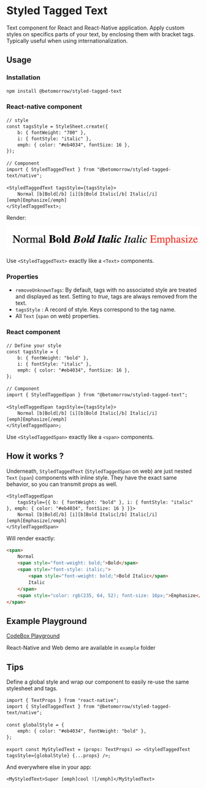 # Styled Tagged Text

Text component for React and React-Native application. Apply custom styles on specifics parts of your text, by enclosing them with bracket tags. Typically useful when using internationalization.

## Usage

### Installation

```bash
npm install @betomorrow/styled-tagged-text
```

### React-native component

```tsx
// style
const tagsStyle = StyleSheet.create({
	b: { fontWeight: "700" },
	i: { fontStyle: "italic" },
	emph: { color: "#eb4034", fontSize: 16 },
});

// Component
import { StyledTaggedText } from "@betomorrow/styled-tagged-text/native";

<StyledTaggedText tagsStyle={tagsStyle}>
	Normal [b]Bold[/b] [i][b]Bold Italic[/b] Italic[/i] [emph]Emphasize[/emph]
</StyledTaggedText>;
```

Render:

![Render](https://github.com/BeTomorrow/styled-tagged-text/blob/main/asset/render.png?raw=true)

<!-- IMG -->

Use `<StyledTaggedText>` exactly like a `<Text>` components.

### Properties

- `removeUnknownTags`: By default, tags with no associated style are treated and displayed as text. Setting to _true_, tags are always removed from the text.
- `tagsStyle` : A record of style. Keys correspond to the tag name.
- All `Text` (`span` on web) properties.

### React component

```tsx
// Define your style
const tagsStyle = {
	b: { fontWeight: "bold" },
	i: { fontStyle: "italic" },
	emph: { color: "#eb4034", fontSize: 16 },
};

// Component
import { StyledTaggedSpan } from "@betomorrow/styled-tagged-text";

<StyledTaggedSpan tagsStyle={tagsStyle}>
	Normal [b]Bold[/b] [i][b]Bold Italic[/b] Italic[/i] [emph]Emphasize[/emph]
</StyledTaggedSpan>;
```

Use `<StyledTaggedSpan>` exactly like a `<span>` components.

## How it works ?

Underneath, `StyledTaggedText` (`StyledTaggedSpan` on web) are just nested `Text` (`span`) components with inline style. They have the exact same behavior, so you can transmit props as well.

```TSX
<StyledTaggedSpan
	tagsStyle={{ b: { fontWeight: "bold" }, i: { fontStyle: "italic" }, emph: { color: "#eb4034", fontSize: 16 } }}>
	Normal [b]Bold[/b] [i][b]Bold Italic[/b] Italic[/i] [emph]Emphasize[/emph]
</StyledTaggedSpan>
```

Will render exactly:

```html
<span>
	Normal
	<span style="font-weight: bold;">Bold</span>
	<span style="font-style: italic;">
		<span style="font-weight: bold;">Bold Italic</span>
		Italic
	</span>
	<span style="color: rgb(235, 64, 52); font-size: 16px;">Emphasize</span>
</span>
```

## Example Playground

[CodeBox Playground](https://codesandbox.io/s/styled-tagged-text-qb8gf?file=/src/App.tsx)

React-Native and Web demo are available in `example` folder

## Tips

Define a global style and wrap our component to easily re-use the same stylesheet and tags.

```TSX
import { TextProps } from "react-native";
import { StyledTaggedText } from "@betomorrow/styled-tagged-text/native";

const globalStyle = {
	emph: { color: "#eb4034", fontWeight: "bold" },
};

export const MyStyledText = (props: TextProps) => <StyledTaggedText tagsStyle={globalStyle} {...props} />;
```

And everywhere else in your app:

```TSX
<MyStyledText>Super [emph]cool ![/emph]</MyStyledText>
```
